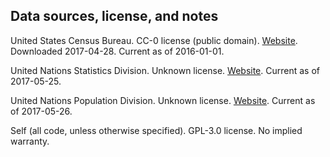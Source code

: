 Data sources, license, and notes
---
United States Census Bureau. CC-0 license (public domain). [Website](https://www.census.gov/geo/maps-data/data/tiger-line.html). Downloaded 2017-04-28. Current as of 2016-01-01.

United Nations Statistics Division. Unknown license. [Website](https://unstats.un.org/unsd/methodology/m49/). Current as of 2017-05-25.

United Nations Population Division. Unknown license. [Website](https://esa.un.org/unpd/wpp/Download/Standard/Population/). Current as of 2017-05-26.

Self (all code, unless otherwise specified). GPL-3.0 license. No implied warranty.
